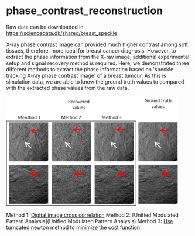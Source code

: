 # phase_contrast_reconstruction
Raw data can be downloaded in https://sciencedata.dk/shared/breast_speckle


X-ray phase contrast image can provided much higher contrast among soft tissues, therefore, more ideal for breast cancer diagnosis. However, to extract the phase information from the X-ray image, additional experimental setup and signal recovery method is required. Here, we demonstrated three different methods to extract the phase information based on 'speckle tracking X-ray phase contrast image' of a breast tumour. As this is simulation data, we are able to know the ground truth values to compared with the extracted phase values from the raw data. 

<img src=Github_phasecontrast.jpg height = 300>

Method 1: [Digital image cross correlation](phase_contrast_reconstruction/phase_contrast_reconstruction/Cross_cor_main.py)
Method 2: [Unified Modulated Pattern Analysis](Unified Modulated Pattern Analysis)
Method 3: [Use turncated newton method to minimize the cost function](phase_contrast_reconstruction/Iterative_cal.py)
